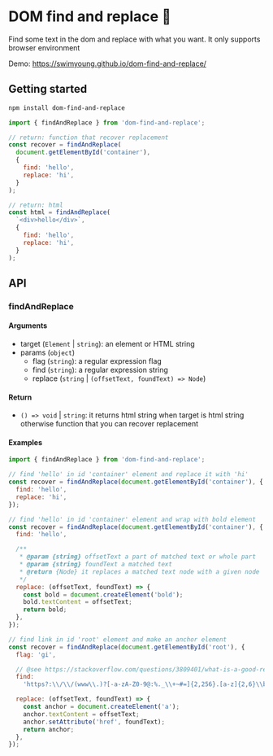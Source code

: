 # DOM find and replace 🔎

Find some text in the dom and replace with what you want. It only supports browser environment

Demo: https://swimyoung.github.io/dom-find-and-replace/


## Getting started

```sh
npm install dom-find-and-replace
```

```js
import { findAndReplace } from 'dom-find-and-replace';

// return: function that recover replacement
const recover = findAndReplace(
  document.getElementById('container'), 
  {
    find: 'hello',
    replace: 'hi',
  }
);

// return: html
const html = findAndReplace(
  `<div>hello</div>`, 
  {
    find: 'hello',
    replace: 'hi',
  }
);
```

## API

### findAndReplace

#### Arguments

- target (`Element` | `string`): an element or HTML string
- params (`object`)
  - flag (`string`): a regular expression flag
  - find (`string`): a regular expression string
  - replace (`string` | `(offsetText, foundText) => Node`)

#### Return

- `() => void` | `string`: it returns html string when target is html string otherwise function that you can recover replacement

#### Examples

```js
import { findAndReplace } from 'dom-find-and-replace';

// find 'hello' in id 'container' element and replace it with 'hi'
const recover = findAndReplace(document.getElementById('container'), {
  find: 'hello',
  replace: 'hi',
});

// find 'hello' in id 'container' element and wrap with bold element
const recover = findAndReplace(document.getElementById('container'), {
  find: 'hello',

  /**
   * @param {string} offsetText a part of matched text or whole part
   * @param {string} foundText a matched text
   * @return {Node} it replaces a matched text node with a given node
   */
  replace: (offsetText, foundText) => {
    const bold = document.createElement('bold');
    bold.textContent = offsetText;
    return bold;
  },
});

// find link in id 'root' element and make an anchor element
const recover = findAndReplace(document.getElementById('root'), {
  flag: 'gi',

  // @see https://stackoverflow.com/questions/3809401/what-is-a-good-regular-expression-to-match-a-url for url matching regular expression
  find:
    'https?:\\/\\/(www\\.)?[-a-zA-Z0-9@:%._\\+~#=]{2,256}.[a-z]{2,6}\\b([-a-zA-Z0-9@:%_\\+.~#?&//=]*)',

  replace: (offsetText, foundText) => {
    const anchor = document.createElement('a');
    anchor.textContent = offsetText;
    anchor.setAttribute('href', foundText);
    return anchor;
  },
});
```
